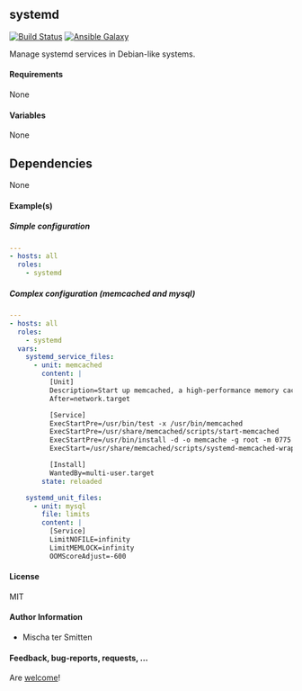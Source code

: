 ## systemd

[![Build Status](https://travis-ci.org/Oefenweb/ansible-systemd.svg?branch=master)](https://travis-ci.org/Oefenweb/ansible-systemd)
[![Ansible Galaxy](http://img.shields.io/badge/ansible--galaxy-systemd-blue.svg)](https://galaxy.ansible.com/Oefenweb/systemd)

Manage systemd services in Debian-like systems.

#### Requirements

None

#### Variables

None

## Dependencies

None

#### Example(s)

##### Simple configuration

```yaml
---
- hosts: all
  roles:
    - systemd
```

##### Complex configuration (memcached and mysql)

```yaml
---
- hosts: all
  roles:
    - systemd
  vars:
    systemd_service_files:
      - unit: memcached
        content: |
          [Unit]
          Description=Start up memcached, a high-performance memory caching daemon
          After=network.target

          [Service]
          ExecStartPre=/usr/bin/test -x /usr/bin/memcached
          ExecStartPre=/usr/share/memcached/scripts/start-memcached
          ExecStartPre=/usr/bin/install -d -o memcache -g root -m 0775 /run/memcached
          ExecStart=/usr/share/memcached/scripts/systemd-memcached-wrapper /etc/memcached.conf

          [Install]
          WantedBy=multi-user.target
        state: reloaded

    systemd_unit_files:
      - unit: mysql
        file: limits
        content: |
          [Service]
          LimitNOFILE=infinity
          LimitMEMLOCK=infinity
          OOMScoreAdjust=-600
```

#### License

MIT

#### Author Information

* Mischa ter Smitten

#### Feedback, bug-reports, requests, ...

Are [welcome](https://github.com/Oefenweb/ansible-systemd/issues)!
